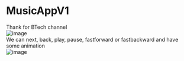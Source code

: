 # MusicAppV1
Thank for BTech channel
<br>
![image](https://user-images.githubusercontent.com/73264521/179883189-b6b327a1-dbb2-4f73-99fb-ccff6a85aaa5.png)
<br>
We can next, back, play, pause, fastforward or fastbackward and have some animation
<br>
![image](https://user-images.githubusercontent.com/73264521/179883272-efba3300-3a32-4df3-a06b-e0699f908fea.png)
